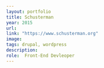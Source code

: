 ```yaml
---
layout: portfolio
title: Schusterman
year: 2015
url: 
link: "https://www.schusterman.org"
image:
tags: drupal, wordpress
description: 
role:  Front-End Devleoper
---
```


